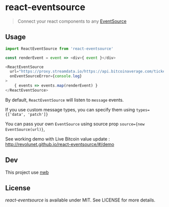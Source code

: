# react-eventsource

> Connect your react components to any [EventSource](https://developer.mozilla.org/en-US/docs/Web/API/EventSource)

## Usage

```js
import ReactEventSource from 'react-eventsource'

const renderEvent = event => <div>{ event }</div>

<ReactEventSource
  url="https://proxy.streamdata.io/https://api.bitcoinaverage.com/ticker/global/EUR/"
  onEventSourceError={console.log}
>
    { events => events.map(renderEvent) }
</ReactEventSource>
```

By default, `ReactEventSource` will listen to `message` events.

If you use custom message types, you can specify them using `types={['data', 'patch']}`

You can pass your own `EventSource` using source prop `source={new EventSource(url)}`,

See working demo with Live Bitcoin value update : http://revolunet.github.io/react-eventsource/#/demo

## Dev

This project use [nwb](https://github.com/insin/nwb)


## License

*react-eventsource* is available under MIT. See LICENSE for more details.

